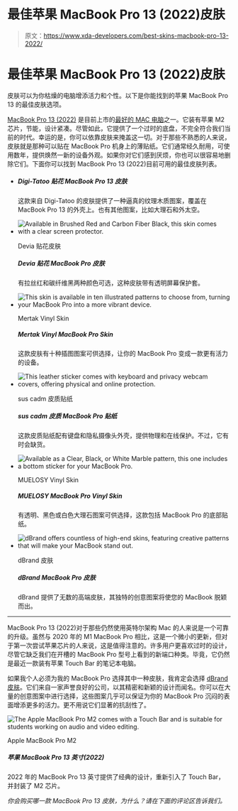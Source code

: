 # 最佳苹果 MacBook Pro 13 (2022)皮肤

> 原文：<https://www.xda-developers.com/best-skins-macbook-pro-13-2022/>

# 最佳苹果 MacBook Pro 13 (2022)皮肤

皮肤可以为你枯燥的电脑增添活力和个性。以下是你能找到的苹果 MacBook Pro 13 的最佳皮肤选项。

[MacBook Pro 13 (2022)](http://www.xda-developers.com/apple-macbook-pro-13-inch-m2-2022-review/) 是目前上市的[最好的 MAC 电脑](http://www.xda-developers.com/best-macs/)之一。它装有苹果 M2 芯片，节能，设计紧凑。尽管如此，它提供了一个过时的底盘，不完全符合我们当前的时代。幸运的是，你可以依靠皮肤来掩盖这一切。对于那些不熟悉的人来说，皮肤就是那种可以贴在 MacBook Pro 机身上的薄贴纸。它们通常经久耐用，可使用数年，提供焕然一新的设备外观。如果你对它们感到厌烦，你也可以很容易地删除它们。下面你可以找到 MacBook Pro 13 (2022)目前可用的最佳皮肤列表。

*   ##### Digi-Tatoo 贴花 MacBook Pro 13 皮肤

    这款来自 Digi-Tatoo 的皮肤提供了一种逼真的纹理木质图案，覆盖在 MacBook Pro 13 的外壳上。也有其他图案，比如大理石和外太空。

*   <picture>![Available in Brushed Red and Carbon Fiber Black, this skin comes with a clear screen protector.](img/89b962824ee4711cc9179d90284b2fd4.png)</picture>

    Devia 贴花皮肤

    ##### Devia 贴花 MacBook Pro 皮肤

    有拉丝红和碳纤维黑两种颜色可选，这种皮肤带有透明屏幕保护套。

*   <picture>![This skin is available in ten illustrated patterns to choose from, turning your MacBook Pro into a more vibrant device.](img/dbd256b105c8cf01d0cb39dd985f4dba.png)</picture>

    Mertak Vinyl Skin

    ##### Mertak Vinyl MacBook Pro Skin

    这款皮肤有十种插图图案可供选择，让你的 MacBook Pro 变成一款更有活力的设备。

*   <picture>![This leather sticker comes with keyboard and privacy webcam covers, offering physical and online protection.](img/92cf2c4322011f22f61fb7a71d5bec92.png)</picture>

    sus cadm 皮质贴纸

    ##### sus cadm 皮质 MacBook Pro 贴纸

    这款皮质贴纸配有键盘和隐私摄像头外壳，提供物理和在线保护。不过，它有时会缺货。

*   <picture>![Available as a Clear, Black, or White Marble pattern, this one includes a bottom sticker for your MacBook Pro.](img/f207eb9b58661a9baec950c523ddc4b4.png)</picture>

    MUELOSY Vinyl Skin

    ##### MUELOSY MacBook Pro Vinyl Skin

    有透明、黑色或白色大理石图案可供选择，这款包括 MacBook Pro 的底部贴纸。

*   <picture>![dBrand offers countless of high-end skins, featuring creative patterns that will make your MacBook stand out.](img/384d5c8f31e3f33c1626b4f1339d53e6.png)</picture>

    dBrand 皮肤

    ##### dBrand MacBook Pro 皮肤

    dBrand 提供了无数的高端皮肤，其独特的创意图案将使您的 MacBook 脱颖而出。

* * *

MacBook Pro 13 (2022)对于那些仍然使用英特尔架构 Mac 的人来说是一个可靠的升级。虽然与 2020 年的 M1 MacBook Pro 相比，这是一个微小的更新，但对于第一次尝试苹果芯片的人来说，这是值得注意的。许多用户更喜欢过时的设计，尽管它缺乏我们在开槽的 MacBook Pro 型号上看到的新端口种类。毕竟，它仍然是最近一款装有苹果 Touch Bar 的笔记本电脑。

如果我个人必须为我的 MacBook Pro 选择其中一种皮肤，我肯定会选择 [dBrand 皮肤](https://www.anrdoezrs.net/links/100122946/type/dlg/sid/UUxdaUeUpU42635/https://dbrand.com/shop/apple-macbook-pro-13-skins-2022-m2)。它们来自一家声誉良好的公司，以其精密和新颖的设计而闻名。你可以在大量的创意图案中进行选择，这些图案几乎可以保证为你的 MacBook Pro 沉闷的表面增添更多的活力。更不用说它们显著的抗刮性了。

 <picture>![The Apple MacBook Pro M2 comes with a Touch Bar and is suitable for students working on audio and video editing.](img/9e5995446e68dcc2f358d0a922f47084.png)</picture> 

Apple MacBook Pro M2

##### 苹果 MacBook Pro 13 英寸(2022)

2022 年的 MacBook Pro 13 英寸提供了经典的设计，重新引入了 Touch Bar，并封装了 M2 芯片。

*你会购买哪一款 MacBook Pro 13 皮肤，为什么？请在下面的评论区告诉我们。*